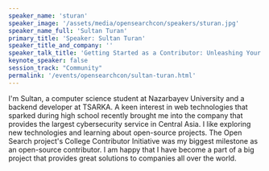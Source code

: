 ```yaml
---
speaker_name: 'sturan'
speaker_image: '/assets/media/opensearchcon/speakers/sturan.jpg'
speaker_name_full: 'Sultan Turan'
primary_title: 'Speaker: Sultan Turan'
speaker_title_and_company: ''
speaker_talk_title: 'Getting Started as a Contributor: Unleashing Your Potential in the OpenSearch Community'
keynote_speaker: false
session_track: "Community"
permalink: '/events/opensearchcon/sultan-turan.html'
---
```

I'm Sultan, a computer science student at Nazarbayev University and a backend developer at TSARKA. A keen interest in web technologies that sparked during high school recently brought me into the company that provides the largest cybersecurity service in Central Asia. I like exploring new technologies and learning about open-source projects. The Open Search project's College Contributor Initiative was my biggest milestone as an open-source contributor. I am happy that I have become a part of a big project that provides great solutions to companies all over the world.

